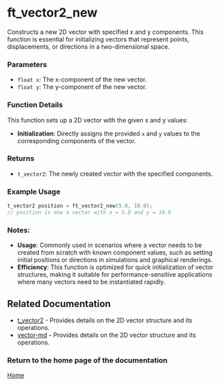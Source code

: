 # ft_vector2_new
Constructs a new 2D vector with specified x and y components. This function is essential for initializing vectors that represent points, displacements, or directions in a two-dimensional space.

### Parameters
- `float x`: The x-component of the new vector.
- `float y`: The y-component of the new vector.

### Function Details
This function sets up a 2D vector with the given x and y values:
- **Initialization**: Directly assigns the provided `x` and `y` values to the corresponding components of the vector.

### Returns
- `t_vector2`: The newly created vector with the specified components.

### Example Usage
```c
t_vector2 position = ft_vector2_new(5.0, 10.0);
// position is now a vector with x = 5.0 and y = 10.0
```

### Notes:
- **Usage**: Commonly used in scenarios where a vector needs to be created from scratch with known component values, such as setting initial positions or directions in simulations and graphical renderings.
- **Efficiency**: This function is optimized for quick initialization of vector structures, making it suitable for performance-sensitive applications where many vectors need to be instantiated rapidly.

## Related Documentation
- [t_vector2](./t_vector2.md) - Provides details on the 2D vector structure and its operations.
- [vector-md](../vector-doc.md) - Provides details on the 2D vector structure and its operations.

### Return to the home page of the documentation
[Home](../home.md)
